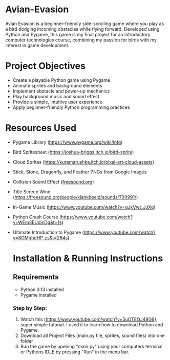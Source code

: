 # Avian-Evasion
Avian Evasion is a beginner-friendly side-scrolling game where you play as a bird dodging incoming obstacles while flying forward. Developed using Python and Pygame, this game is my final project for an introductory computer technologies course, combining my passion for birds with my interest in game development.

# Project Objectives
- Create a playable Python game using Pygame
- Animate sprites and background elements
- Implement obstacle and power-up mechanics
- Play background music and sound effect
- Provide a simple, intuitive user experience
- Apply beginner-friendly Python programming practices

# Resources Used
- Pygame Library (https://www.pygame.org/wiki/info)
- Bird Spritesheet (https://joshua-briggs.itch.io/bird-sprite)
- Cloud Sprites (https://kuramarushka.itch.io/pixel-art-cloud-assets)
- Stick, Stone, Dragonfly, and Feather PNGs from Google Images
- Collision Sound Effect ([freesound.org](https://freesound.org/people/jeckkech/sounds/391658/))
- Title Screen Wind (https://freesound.org/people/klankbeeld/sounds/700991/)
- In-Game Music (https://www.youtube.com/watch?v=gJkVwt_JJXo)
- Python Crash Course (https://www.youtube.com/watch?v=WEm3EUdicDg&t=1s)
- Ultimate Introduction to Pygame (https://www.youtube.com/watch?v=8OMghdHP-zs&t=264s)

  # Installation & Running Instructions
  
  ## Requirements
  - Python 3.13 installed
  - Pygame installed
  
  ### Step by Step:
  1. Watch this (https://www.youtube.com/watch?v=5uOTEOJ48G8), super simple tutorial. I used it to learn how to download Python and Pygame.
  2. Download all Project Files (main.py file, sprites, sound files) into one folder
  3. Run the game by opening "main.py" using your computers terminal or Pythons IDLE by pressing "Run" in the menu bar.
  
